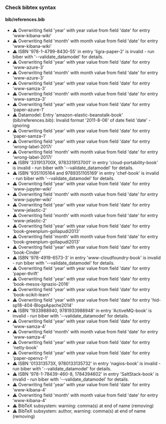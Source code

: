 ### Check bibtex syntax


#### bib/references.bib

* :warning: Overwriting field 'year' with year value from field 'date' for entry 'www-kibana-wiki'
* :warning: Overwriting field 'month' with month value from field 'date' for entry 'www-kibana-wiki'
* :warning: ISBN '978-1-4799-8430-55' in entry 'ligra-paper-2' is invalid - run biber with '--validate_datamodel' for details.
* :warning: Overwriting field 'year' with year value from field 'date' for entry 'www-azure-3'
* :warning: Overwriting field 'month' with month value from field 'date' for entry 'www-azure-3'
* :warning: Overwriting field 'year' with year value from field 'date' for entry 'www-samza-3'
* :warning: Overwriting field 'month' with month value from field 'date' for entry 'www-samza-3'
* :warning: Overwriting field 'year' with year value from field 'date' for entry 'paper-azure-1'
* :warning: Datamodel: Entry 'amazon-elastic-beanstalk-book' (bib/references.bib): Invalid format '2011-8-06' of date field 'date' - ignoring
* :warning: Overwriting field 'year' with year value from field 'date' for entry 'paper-samza-1'
* :warning: Overwriting field 'year' with year value from field 'date' for entry 'wrong-label-2017i'
* :warning: Overwriting field 'month' with month value from field 'date' for entry 'wrong-label-2017i'
* :warning: ISBN '331913700X, 9783319137001' in entry 'cloud-portability-book' is invalid - run biber with '--validate_datamodel' for details.
* :warning: ISBN '9351105164 and 9789351105169' in entry 'chef-book' is invalid - run biber with '--validate_datamodel' for details.
* :warning: Overwriting field 'year' with year value from field 'date' for entry 'www-jupyter-wiki'
* :warning: Overwriting field 'month' with month value from field 'date' for entry 'www-jupyter-wiki'
* :warning: Overwriting field 'year' with year value from field 'date' for entry 'www-jelastic-2'
* :warning: Overwriting field 'month' with month value from field 'date' for entry 'www-jelastic-2'
* :warning: Overwriting field 'year' with year value from field 'date' for entry 'book-greenplum-gollapudi2013'
* :warning: Overwriting field 'month' with month value from field 'date' for entry 'book-greenplum-gollapudi2013'
* :warning: Overwriting field 'year' with year value from field 'date' for entry 'book-Cinder'
* :warning: ISBN '978-4919-6573-3' in entry 'www-cloudfoundry-book' is invalid - run biber with '--validate_datamodel' for details.
* :warning: Overwriting field 'year' with year value from field 'date' for entry 'paper-thrift'
* :warning: Overwriting field 'year' with year value from field 'date' for entry 'book-mesos-Ignazio-2016'
* :warning: Overwriting field 'year' with year value from field 'date' for entry 'book-scikit-learn'
* :warning: Overwriting field 'year' with year value from field 'date' for entry 'hid-sp18-404-BlogsApache2014'
* :warning: ISBN '1933988940, 9781933988948' in entry 'ActiveMQ-book' is invalid - run biber with '--validate_datamodel' for details.
* :warning: Overwriting field 'year' with year value from field 'date' for entry 'www-samza-4'
* :warning: Overwriting field 'month' with month value from field 'date' for entry 'www-samza-4'
* :warning: Overwriting field 'year' with year value from field 'date' for entry 'netty-book'
* :warning: Overwriting field 'year' with year value from field 'date' for entry 'paper-openvz-1'
* :warning: ISBN '013313573X, 9780133135732' in entry 'nagios-book' is invalid - run biber with '--validate_datamodel' for details.
* :warning: ISBN '978-1-78439-460-8, 1784394602' in entry 'SaltStack-book' is invalid - run biber with '--validate_datamodel' for details.
* :warning: Overwriting field 'year' with year value from field 'date' for entry 'www-kibana-4'
* :warning: Overwriting field 'month' with month value from field 'date' for entry 'www-kibana-4'
* :warning: BibTeX subsystem: warning: comma(s) at end of name (removing)
* :warning: BibTeX subsystem: author, warning: comma(s) at end of name (removing)

